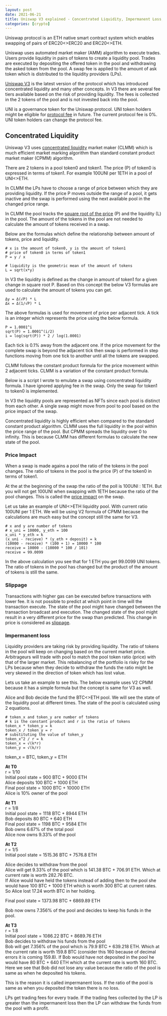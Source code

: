 ```yaml
---
layout: post
date: 2021-06-21
title: Uniswap V3 explained - Concentrated Liquidity, Impermanent Loss, Slippage
categories: [crypto]
---
```


Uniswap protocol is an ETH native smart contract system which enables swapping of pairs of ERC20<>ERC20 and ERC20<>ETH.

Uniswap uses automated market maker (AMM) algorithm to execute trades. Users provide liquidity in pairs of tokens to create a liquidity pool. Trades are executed by depositing the offered token in the pool and withdrawing the asked token from the pool. A swap fee is applied to the amount of ask token which is distributed to the liquidity providers (LPs).

[Uniswap V3](https://uniswap.org/blog/uniswap-v3/) is the latest version of the protocol which has introduced concentrated liquidity and many other concepts. In V3 there are several fee tiers available based on the risk of providing liquidity. The fees is collected in the 2 tokens of the pool and is not invested back into the pool.

UNI is a governance token for the Uniswap protocol. UNI token holders might be eligible for [protocol fee](https://docs.uniswap.org/concepts/V3-overview/fees#protocol-fees) in future. The current protocol fee is 0%. UNI token holders can change the protocol fee.

<!--more-->

##  Concentrated Liquidity
Uniswap V3 uses [concentrated liquidity](https://docs.uniswap.org/concepts/V3-overview/concentrated-liquidity) market maker (CLMM) which is much efficient market marking algorithm than standard constant product market maker (CPMM) algorithm.

There are 2 tokens in a pool token0 and token1. The price (P) of token0 is expressed in terms of token1. For example 100UNI per 1ETH in a pool of UNI<>ETH.

In CLMM the LPs have to choose a range of price between which they are providing liquidity. If the price P moves outside the range of a pool, it gets inactive and the swap is performed using the next available pool in the changed price range.

In CLMM the pool tracks the [square root of the price](https://uniswap.org/whitepaper-v3.pdf) (P) and the liquidity (L) in the pool. The amount of the tokens in the pool are not needed to calculate the amount of tokens received in a swap.

Below are the formulas which define the relationship between amount of tokens, price and liquidity.

```
# x is the amount of token0, y is the amount of token1
# price of token0 in terms of token1
P = y / x

# liquidity is the geometric mean of the amount of tokens
L = sqrt(x*y)
```

In V3 the liquidity is defined as the change in amount of token1 for a given change in square root P. Based on this concept the below V3 formulas are used to calculate the amount of tokens you can get.

```
Δy = Δ(√P) * L 
Δx = Δ(1/√P) * L
```

The above formulas is used for movement of price per adjacent tick. A tick is an integer which represents the price using the below formula.

```
P = 1.0001^i
sqrt(P) = 1.0001^(i/2)
i = log(sqrt(P)) * 2 / log(1.0001)
```

Each tick is 0.1% away from the adjacent one. If the price movement for the complete swap is beyond the adjacent tick then swap is performed in step functions moving from one tick to another until all the tokens are swapped.

CLMM follows the constant product formula for the price movement within 2 adjacent ticks. CLMM is a variation of the constant product formula.

Below is a script I wrote to emulate a swap using concentrated liquidity formula. I have ignored applying fee in the swap. Only the swap for token1 to token0 is implemented.
<script src="https://gist.github.com/KushGoyal/e9838aa886394c3325c4ba62e179c9cb.js"></script>

In V3 the liquidity pools are represented as NFTs since each pool is distinct from each other. A single swap might move from pool to pool based on the price impact of the swap. 

Concentrated liquidity is highly efficient when compared to the standard constant product algorithm. CLMM uses the full liquidity in the pool within the price range of the pool. But CPMM spreads the liquidity over 0 to infinity. This is because CLMM has different formulas to calculate the new state of the pool.

### Price Impact

When a swap is made agains a pool the ratio of the tokens in the pool changes. The ratio of tokens in the pool is the price (P) of the token0 in terms of token1.

At the at the beginning of the swap the ratio of the poll is 100UNI : 1ETH. But you will not get 100UNI when swapping with 1ETH because the ratio of the pool changes. This is called the [price impact](https://docs.uniswap.org/concepts/introduction/swaps#price-impact) on the swap.

Let us take an example of UNI<>ETH liquidity pool. With current ratio 100UNI per 1 ETH. We will be using V2 formula of CPMM because the calculations are much easy but the concept still the same for V3.

```
# x and y are number of tokens
# x_uni = 10000, y_eth = 100
x_uni * y_eth = k
(x_uni - recieve) * (y_eth + deposit) = k
(10000 - receive) * (100 + 1) = 10000 * 100
receive = 10000 - (10000 * 100 / 101)
receive = 99.0099
```

In the above calculation you see that for 1 ETH you get 99.0099 UNI tokens. The ratio of tokens in the pool has changed but the product of the amount of tokens is still the same.

### Slippage

Transactions with higher gas can be executed before transactions with lower fee. It is not possible to predict at which point in time will the transaction execute. The state of the pool might have changed between the transaction broadcast and execution. The changed state of the pool might result in a very different price for the swap than predicted. This change in price is considered as [slippage](https://docs.uniswap.org/concepts/introduction/swaps#slippage).

### Impermanent loss

Liquidity providers are taking risk by providing liquidity. The ratio of tokens in the pool will keep on changing based on the current market price. Arbitrageurs will trade with pool to match the pool token ratio (price) with that of the larger market. This rebalancing of the portfolio is risky for the LPs because when they decide to withdraw the funds the ratio might be very skewed in the direction of token which has lost value.

Lets us take an example to see this. The below example uses V2 CPMM because it has a simple formula but the concept is same for V3 as well.

Alice and Bob decide the fund the BTC<>ETH pool. We will see the state of the liquidity pool at different times. The state of the pool is calculated using 2 equations.

```
# token_x and token_y are number of tokens
# k is the constant product and r is the ratio of tokens
token_x * token_y = k
token_x / token_y = r
# substituting the value of token_y
token_x^2 / r = k
token_x = √(k*r)
token_y = √(k/r)
```

token_x = BTC, token_y = ETH

**At T0**  
r = 1/10  
Initial pool state = 900 BTC + 9000 ETH  
Alice deposits 100 BTC + 1000 ETH  
Final pool state = 1000 BTC + 10000 ETH  
Alice is 10% owner of the pool  
 
**At T1**  
r = 1/8  
Initial pool state = 1118 BTC + 8944 ETH  
Bob deposits 80 BTC + 640 ETH  
Final pool state = 1198 BTC + 9584 ETH  
Bob owns 6.67% of the total pool  
Alice now owns 9.33% of the pool  

**At T2**  
r = 1/5  
Initial pool state = 1515.36 BTC + 7576.8 ETH  

Alice decides to withdraw from the pool  
Alice will get 9.33% of the pool which is 141.38 BTC + 706.91 ETH. Which at current rate is worth 282.76 BTC.  
If Alice would have held the tokens instead of adding then to the pool she would have 100 BTC + 1000 ETH which is worth 300 BTC at current rates. So Alice lost 17.24 worth BTC in her holding.

Final pool state = 1373.98 BTC + 6869.89 ETH

Bob now owns 7.356% of the pool and decides to keep his funds in the pool.

**At T3**  
r = 1:8  
Initial pool state = 1086.22 BTC + 8689.76 ETH  
Bob decides to withdraw his funds from the pool  
Bob will get 7.356% of the pool which is 79.9 BTC + 639.218 ETH. Which at the current rate is worth 159.8 BTC (consider this 160 because of decimal errors it is coming 159.8). If Bob would have not deposited in the pool he would have 80 BTC + 640 ETH which at the current rate is worth 160 BTC.  
Here we see that Bob did not lose any value because the ratio of the pool is same as when he deposited his tokens.

This is the reason it is called impermanent loss. If the ratio of the pool is same as when you deposited the token there is no loss.

LPs get trading fees for every trade. If the trading fees collected by the LP is greater than the impermanent loss then the LP can withdraw the funds from the pool with a profit.